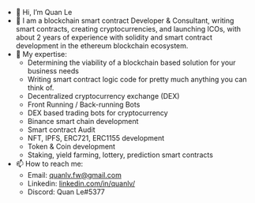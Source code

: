 - 👋 Hi, I’m Quan Le
- 🌱 I am a blockchain smart contract Developer & Consultant, writing smart contracts, creating cryptocurrencies, and launching ICOs, with about 2 years of experience with solidity and smart contract development in the ethereum blockchain ecosystem.
- :book: My expertise:
  + Determining the viability of a blockchain based solution for your business needs
  + Writing smart contract logic code for pretty much anything you can think of.
  + Decentralized cryptocurrency exchange (DEX)
  + Front Running / Back-running Bots
  + DEX based trading bots for cryptocurrency
  + Binance smart chain development
  + Smart contract Audit
  + NFT, IPFS, ERC721, ERC1155 development
  + Token & Coin development
  + Staking, yield farming, lottery, prediction smart contracts
- 📫 How to reach me:
  + Email: quanlv.fw@gmail.com
  + Linkedin: [linkedin.com/in/quanlv/](https://www.linkedin.com/in/quanlv/)
  + Discord: Quan Le#5377
